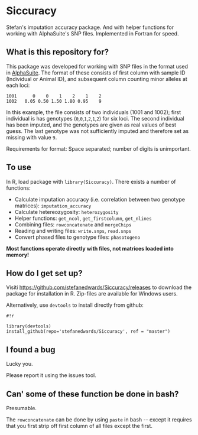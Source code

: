 # Siccuracy #

Stefan's imputation accuracy package. And with helper functions for working with AlphaSuite's SNP files.
Implemented in Fortran for speed.

## What is this repository for? ###

This package was developed for working with SNP files in the format used in [AlphaSuite](https://bitbucket.org/tutorials/markdowndemo). The format of these consists of first column with sample ID (Individual or Animal ID), and subsequent column counting minor alleles at each loci: 

```
1001      0    0    1    2    1    2
1002   0.05 0.50 1.50 1.80 0.95    9
```

In this example, the file consists of two individuals (1001 and 1002); first individual is has genotypes (`0`,`0`,`1`,`2`,`1`,`2`) for six loci. The second individual has been imputed, and the genotypes are given as real values of best guess. The last genotype was not sufficiently imputed and therefore set as missing with value ``9``.

Requirements for format: Space separated; number of digits is unimportant.

## To use ##

In R, load package with `library(Siccuracy)`. There exists a number of functions:

* Calculate imputation accuracy (i.e. correlation between two genotype matrices): `imputation_accuracy`
* Calculate hetereozygosity: `heterozygosity`
* Helper functions: `get_ncol`, `get_firstcolumn`, `get_nlines`
* Combining files: `rowconcatenate` and `mergeChips`
* Reading and writing files: `write.snps`, `read.snps`
* Convert phased files to genotype files: `phasotogeno`

**Most functions operate directly with files, not matrices loaded into memory!**


## How do I get set up? ###

Visiti https://github.com/stefanedwards/Siccuracy/releases to download 
the package for installation in R.
Zip-files are available for Windows users.

Alternatively, 
use `devtools` to install directly from github:

```
#!r

library(devtools)
install_github(repo='stefanedwards/Siccuracy', ref = "master")
```

## I found a bug ##

Lucky you.

Please report it using the issues tool.

## Can' some of these function be done in bash?

Presumable.

The `rowconcatenate` can be done by using `paste` in bash -- except it requires that you first strip off
first column of all files except the first.
